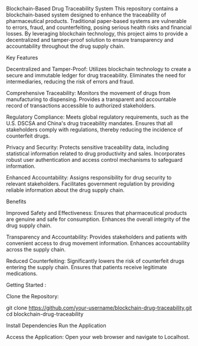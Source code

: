 Blockchain-Based Drug Traceability System
This repository contains a blockchain-based system designed to enhance the traceability of pharmaceutical products. Traditional paper-based systems are vulnerable to errors, fraud, and counterfeiting, posing serious health risks and financial losses. By leveraging blockchain technology, this project aims to provide a decentralized and tamper-proof solution to ensure transparency and accountability throughout the drug supply chain.

Key Features

Decentralized and Tamper-Proof:
Utilizes blockchain technology to create a secure and immutable ledger for drug traceability.
Eliminates the need for intermediaries, reducing the risk of errors and fraud.

Comprehensive Traceability:
Monitors the movement of drugs from manufacturing to dispensing.
Provides a transparent and accountable record of transactions accessible to authorized stakeholders.

Regulatory Compliance:
Meets global regulatory requirements, such as the U.S. DSCSA and China's drug traceability mandates.
Ensures that all stakeholders comply with regulations, thereby reducing the incidence of counterfeit drugs.

Privacy and Security:
Protects sensitive traceability data, including statistical information related to drug productivity and sales.
Incorporates robust user authentication and access control mechanisms to safeguard information.

Enhanced Accountability:
Assigns responsibility for drug security to relevant stakeholders.
Facilitates government regulation by providing reliable information about the drug supply chain.

Benefits

Improved Safety and Effectiveness:
Ensures that pharmaceutical products are genuine and safe for consumption.
Enhances the overall integrity of the drug supply chain.

Transparency and Accountability:
Provides stakeholders and patients with convenient access to drug movement information.
Enhances accountability across the supply chain.

Reduced Counterfeiting:
Significantly lowers the risk of counterfeit drugs entering the supply chain.
Ensures that patients receive legitimate medications.

Getting Started :

Clone the Repository:

git clone https://github.com/your-username/blockchain-drug-traceability.git
cd blockchain-drug-traceability

Install Dependencies
Run the Application

Access the Application:
Open your web browser and navigate to Localhost.
